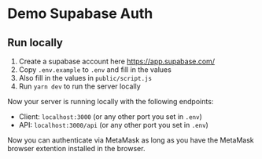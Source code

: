 # Demo Supabase Auth

## Run locally

1. Create a supabase account here https://app.supabase.com/
2. Copy `.env.example` to `.env` and fill in the values
3. Also fill in the values in `public/script.js`
4. Run `yarn dev` to run the server locally

Now your server is running locally with the following endpoints:

- Client: `localhost:3000` (or any other port you set in `.env`)
- API: `localhost:3000/api` (or any other port you set in `.env`)

Now you can authenticate via MetaMask as long as you have the MetaMask browser extention installed in the browser.
